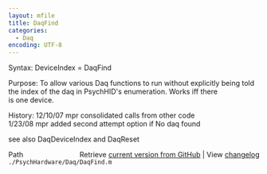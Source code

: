 ```yaml
---
layout: mfile
title: DaqFind
categories:
  - Daq
encoding: UTF-8
---
```


Syntax: DeviceIndex = DaqFind  

Purpose: To allow various Daq functions to run without explicitly being told  
         the index of the daq in PsychHID's enumeration.  Works iff there  
         is one device.  

History: 12/10/07   mpr   consolidated calls from other code  
          1/23/08   mpr   added second attempt option if No daq found  

see also DaqDeviceIndex and DaqReset  


<div class="code_header" style="text-align:right;">
  <span style="float:left;">Path&nbsp;&nbsp;</span> <span class="counter">Retrieve <a href=
  "https://raw.github.com/Psychtoolbox-3/Psychtoolbox-3/beta/./PsychHardware/Daq/DaqFind.m">current version from GitHub</a> | View <a href=
  "https://github.com/Psychtoolbox-3/Psychtoolbox-3/commits/beta/./PsychHardware/Daq/DaqFind.m">changelog</a></span>
</div>
<div class="code">
  <code>./PsychHardware/Daq/DaqFind.m</code>
</div>

